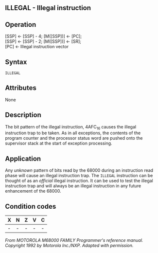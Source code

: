 ## ILLEGAL - Illegal instruction

## Operation
[SSP] ← [SSP] - 4; [M([SSP])] ← [PC];<br/>
[SSP] ← [SSP] - 2; [M([SSP])] ← [SR];<br/>
[PC] ← Illegal instruction vector

## Syntax
```assembly
ILLEGAL
```
## Attributes
None

## Description
The bit pattern of the illegal instruction, 4AFC<sub>16</sub> causes the illegal instruction trap to be taken. As in all exceptions, the contents of the program counter and the processor status word are pushed
onto the supervisor stack at the start of exception processing.


## Application
Any *unknown* pattern of bits read by the 68000 during an instruction read phase will cause an illegal instruction trap. The `ILLEGAL`
instruction can be thought of as an *official* illegal instruction. It
can be used to test the illegal instruction trap and will always be
an illegal instruction in any future enhancement of the 68000.

## Condition codes
|X|N|Z|V|C|
|--|--|--|--|--|
|-|-|-|-|-|

*From MOTOROLA M68000 FAMILY Programmer's reference manual. Copyright 1992 by Motorola Inc./NXP. Adapted with permission.*